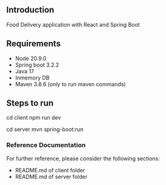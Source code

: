 ## Introduction

Food Delivery application with React and Spring Boot

## Requirements

- Node 20.9.0
- Spring boot 3.2.2
- Java 17
- Inmemory DB
- Maven 3.8.6 (only to run maven commands)

## Steps to run

cd client
npm run dev

cd server
mvn spring-boot:run

### Reference Documentation

For further reference, please consider the following sections:

- README.md of client folder
- README.md of server folder
